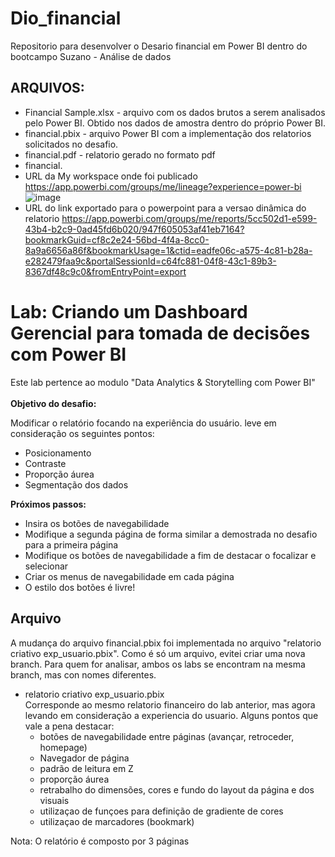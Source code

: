 # Dio_financial
Repositorio para desenvolver o Desario financial em Power BI dentro do bootcampo Suzano - Análise de dados
## ARQUIVOS:
* Financial Sample.xlsx - arquivo com os dados brutos a serem analisados pelo Power BI. Obtido nos dados de amostra dentro do próprio Power BI.
* financial.pbix - arquivo Power BI com a implementação dos relatorios solicitados no desafio.
* financial.pdf - relatorio gerado no formato pdf
* financial.
* URL da My workspace onde foi publicado  https://app.powerbi.com/groups/me/lineage?experience=power-bi
![image](https://github.com/user-attachments/assets/52ab7043-02e7-4b5a-9a76-fb807ce36c5d)
* URL do link exportado para o powerpoint para a versao dinâmica do relatorio
https://app.powerbi.com/groups/me/reports/5cc502d1-e599-43b4-b2c9-0ad45fd6b020/947f605053af41eb7164?bookmarkGuid=cf8c2e24-56bd-4f4a-8cc0-8a9a6656a86f&bookmarkUsage=1&ctid=eadfe06c-a575-4c81-b28a-e282479faa9c&portalSessionId=c64fc881-04f8-43c1-89b3-8367df48c9c0&fromEntryPoint=export
# Lab: Criando um Dashboard Gerencial para tomada de decisões com Power BI
Este lab pertence ao modulo "Data Analytics & Storytelling com Power BI"<br><br>
**Objetivo do desafio:**

Modificar o relatório focando na experiência do usuário. leve em consideração os seguintes pontos:
* Posicionamento
* Contraste
* Proporção áurea
* Segmentação dos dados

**Próximos passos:**
* Insira os botões de navegabilidade
* Modifique a segunda página de forma similar a demostrada no desafio para a primeira página
* Modifique os botões de navegabilidade a fim de destacar o focalizar e selecionar
* Criar os menus de navegabilidade em cada página
* O estilo dos botões é livre!

## Arquivo
A mudança do arquivo financial.pbix foi implementada no arquivo "relatorio criativo exp_usuario.pbix". Como é só um arquivo, evitei criar uma nova branch. Para quem for analisar, ambos os labs se encontram na mesma branch, mas con nomes diferentes.
* relatorio criativo exp_usuario.pbix<br>
  Corresponde ao mesmo relatorio financeiro do lab anterior, mas agora levando em consideração a experiencia do usuario. Alguns pontos que vale a pena destacar:
  * botões de navegabilidade entre páginas (avançar, retroceder, homepage)
  * Navegador de página
  * padrão de leitura em Z
  * proporção áurea
  * retrabalho do dimensões, cores e fundo do layout da página e dos visuais
  * utilizaçao de funçoes para definição de gradiente de cores
  * utilizaçao de marcadores (bookmark) 

Nota: O relatório é composto por 3 páginas
